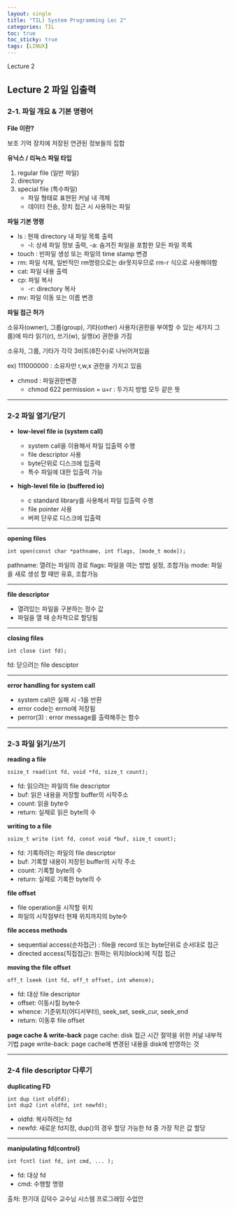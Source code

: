 ```yaml
---
layout: single
title: "TIL) System Programming Lec 2"
categories: TIL
toc: true
toc_sticky: true
tags: [LINUX]
---
```

Lecture 2

## Lecture 2 파일 입출력

### 2-1. 파일 개요 & 기본 명령어


**File 이란?**

보조 기억 장치에 저장된 연관된 정보들의 집합

**유닉스 / 리눅스 파일 타입**

1. regular file (일반 파일)
2. directory
3. special file (특수파일) 
   - 파일 형태로 표현된 커널 내 객체
   - 데이터 전송, 장치 접근 시 사용하는 파일

**파일 기본 명령**

+ ls : 현재 directory 내 파일 목록 출력
  + -l: 상세 파일 정보 출력, -a: 숨겨진 파일을 포함한 모든 파일 목록 
+ touch : 빈파일 생성 또는 파일의 time stamp 변경
+ rm: 파일 삭제, 일반적인 rm명령으로는 dir못지우므로 rm-r 식으로 사용해야함
+ cat: 파일 내용 출력
+ cp: 파일 복사
    + -r: directory 복사
+ mv: 파일 이동 또는 이름 변경

**파일 접근 허가**

소유자(owner), 그룹(group), 기타(other) 사용자(권한을 부여할 수 있는 세가지 그룹)에 따라 읽기(r), 쓰기(w), 실행(x) 권한을 가짐

소유자, 그룹, 기타가 각각 3비트(8진수)로 나뉘어져있음

ex) 111000000 : 소유자만 r,w,x 권한을 가지고 있음

+ chmod : 파일권한변경
  + chmod 622 permission = u+r : 두가지 방법 모두 같은 뜻

-----------------------------------------------------

### 2-2 파일 열기/닫기

+ **low-level file io (system call)**
  + system call을 이용해서 파일 입출력 수행
  + file descriptor 사용
  + byte단위로 디스크에 입출력
  + 특수 파일에 대한 입출력 가능

+ **high-level file io (buffered io)**
  + c standard library를 사용해서 파일 입출력 수행
  + file pointer 사용
  + 버퍼 단우로 디스크에 입출력

-----------------------------------------------------

**opening files**

```
int open(const char *pathname, int flags, [mode_t mode]);
```

pathname: 열려는 파일의 경로
flags: 파일을 여는 방법 설정, 조합가능
mode: 파일을 새로 생성 할 때만 유효, 조합가능

-----------------------------------------------------

**file descriptor**
+ 열려있는 파일을 구분하는 정수 값
+ 파일을 열 때 순차적으로 할당됨

-----------------------------------------------------

**closing files**
```
int close (int fd);
```
fd: 닫으려는 file desciptor

-----------------------------------------------------

**error handling for system call**
+ system call은 실패 시 -1을 반환
+ error code는 errno에 저장됨
+ perror(3) : error message를 출력해주는 함수

-----------------------------------------------------

### 2-3 파일 읽기/쓰기

**reading a file**
```
ssize_t read(int fd, void *fd, size_t count);
```
+ fd: 읽으려는 파일의 file descriptor
+ buf: 읽은 내용을 저장할 buffer의 시작주소
+ count: 읽을 byte수
+ return: 실제로 읽은 byte의 수

**writing to a file**
```
ssize_t write (int fd, const void *buf, size_t count);
```
+ fd: 기록하려는 파일의 file descriptor
+ buf: 기록할 내용이 저장된 buffer의 시작 주소
+ count: 기록할 byte의 수
+ return: 실제로 기록한 byte의 수

**file offset**
+ file operation을 시작할 위치
+ 파일의 시작점부터 현재 위치까지의 byte수

**file access methods**
+ sequential access(순차접근) : file을 record 또는 byte단위로 순서대로 접근
+ directed access(직접접근): 원하는 위치(block)에 직접 접근

**moving the file offset**
```
off_t lseek (int fd, off_t offset, int whence);
```
+ fd: 대상 file descriptor
+ offset: 이동시킬 byte수
+ whence: 기준위치(어디서부터), seek_set, seek_cur, seek_end
+ return: 이동후 file offset

**page cache & write-back**
page cache: disk 접근 시간 절약을 위한 커널 내부적 기법
page write-back: page cache에 변경된 내용을 disk에 반영하는 것

-----------------------------------------------------

### 2-4 file descriptor 다루기

**duplicating FD**
```
int dup (int oldfd);
int dup2 (int oldfd, int newfd);
```
+ oldfd: 복사하려는 fd
+ newfd: 새로운 fd지정, dup()의 경우 할당 가능한 fd 중 가장 작은 값 할당

-----------------------------------------------------

**manipulating fd(control)**
```
int fcntl (int fd, int cmd, ... );
```
+ fd: 대상 fd
+ cmd: 수행할 명령

출처: 한기대 김덕수 교수님 시스템 프로그래밍 수업안
